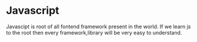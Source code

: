 # Javascript
Javascipt is root of all fontend framework present in the world.
If we learn js to the root then every framework,library will be very easy to understand.
